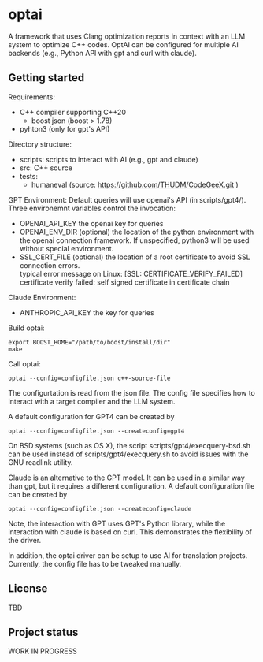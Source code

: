 # optai

A framework that uses Clang optimization reports in context with an LLM system to optimize C++ codes. OptAI can be configured for multiple AI backends (e.g., Python API with gpt and curl with claude).

## Getting started

Requirements:
* C++ compiler supporting C++20
  + boost json (boost > 1.78)
* pyhton3 (only for gpt's API)

Directory structure:
* scripts: scripts to interact with AI (e.g., gpt and claude)
* src: C++ source
* tests:
  + humaneval (source: https://github.com/THUDM/CodeGeeX.git )

GPT Environment: Default queries will use openai's API (in scripts/gpt4/). Three environemnt variables control the invocation:
* OPENAI\_API\_KEY the openai key for queries
* OPENAI\_ENV\_DIR (optional) the location of the python environment with the openai connection framework. If unspecified, python3 will be used without special environment.
* SSL\_CERT\_FILE (optional) the location of a root certificate to avoid SSL connection errors.\
  typical error message on Linux:  \[SSL: CERTIFICATE\_VERIFY\_FAILED\] certificate verify failed: self signed certificate in certificate chain

Claude Environment:
* ANTHROPIC_API_KEY the key for queries


Build optai:

    export BOOST_HOME="/path/to/boost/install/dir"
    make

Call optai:

    optai --config=configfile.json c++-source-file

The configurtation is read from the json file. The config file specifies how to interact with a target compiler and the LLM system.


A default configuration for GPT4 can be created by

    optai --config=configfile.json --createconfig=gpt4

On BSD systems (such as OS X), the script scripts/gpt4/execquery-bsd.sh can be used instead of scripts/gpt4/execquery.sh to avoid issues with the GNU readlink utility.

Claude is an alternative to the GPT model. It can be used in a similar way than gpt, but it requires a different configuration. A default configuration file can be created by

    optai --config=configfile.json --createconfig=claude

Note, the interaction with GPT uses GPT's Python library, while the interaction with
claude is based on curl. This demonstrates the flexibility of the driver.


In addition, the optai driver can be setup to use AI for translation projects. Currently, the
config file has to be tweaked manually.


## License
TBD

## Project status
WORK IN PROGRESS

